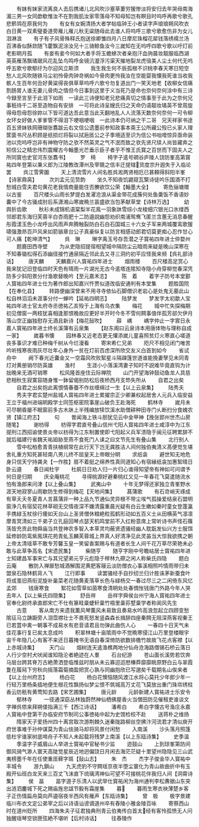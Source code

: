 <!-- { "loadSidebar": true } -->
　　有妺有妹家流离良人去后携诸儿北风吹沙塞草萋穷猨惨淡将安归去年哭母南海湄三男一女同歔欷惟汝不在割我肌汝家零落母不知母知岂有瞑目时呜呼再歌兮歌孔悲鹡鸰在原我何为
　　有女有女婉清扬大者学帖临钟王小者读字声琅琅朔风吹衣白日黄一双素璧委道旁雁儿雁儿秋无粱随母此去谁人将呜呼三歌兮歌愈伤非为女儿泪淋浪
　　有子有子风骨殊释氏抱送徐卿雏四月八日摩尼珠榴花犀钱落绣襦兰汤百沸香似酥欻随飞藿飘泥涂汝兄十三骑鲸鱼汝今三嵗知在无呜呼四歌兮歌以吁灯前老影眀月孤
　　有妾有妾今何如大者手将玉蟾蜍次者亲抱汗血驹晨妆靓服临西湖英英雁荡飘璚琚风花乱坠鸟鸣呼金镜沆瀣浮污渠天摧地裂龙虎徂美人尘土何代无呜呼五歌兮歌郁纡为尔迎风立斯须
　　我生我生何不辰孤根不识桃李春天寒日短空愁人北风吹随铁马尘初怜骨肉钟竒祸如今骨肉更怜我汝在空能婴我懐我死谁当收我骸人生百年何丑好黄粱得丧俱草草呜呼六歌兮勿复道出门一笑天地老【收柳女信痛割肠胃人谁无妻儿骨肉之情但今日事到这里于义当死乃是命也奈何奈何涂中有三诗今録至言至于此泪下如雨　一读此三诗便知老兄悲痛真切之情事至于此为之奈何兄事秖待千二哥至造物自有安排　一可将此诗呈嫂氏归之天命仍语靓妆璚英不曾周旋得毋怨毋怨徐妳以下皆可道达吾此意当此天翻地乱人人流落天数奈何奈何一可令柳女环女好做人爹爹管不得泪下哽咽哽咽　一此诗本仍可纳之干二哥　兄天祥家书逹百五贤妹铁网珊瑚张翥跋云右文信公遗墨前参知政事本斋王公所藏公殁已乆家人理筐匳书尺丛积顾是纸损烂将裂以拭巵匜公之子季境适至识为信公书咄唶惊异亟命装池以完呜呼岂非有神物守防之欤不然英灵之气不泯而致之欤先贤尺牍人尚皆藏弆之矧信公之精忠伟烈震耀古今翰墨光芒垂示臣子者乎不惟王氏寳之百世而下固夫人之所同寳也史官河东张翥书】
　　罗　椅
　　椅字子逺号磵谷庐陵人饶防峯高第寳祐四年登第以秉义郎为江陵教改潭州及宰赣之信丰迁提辖货度宗升遐失于入临论罢
　　呉江雪霁圗
　　天上清流雪片人间名胜呉淞两贤相厄已甚頼得斜阳半峯【诗家鼎脔】
　　次刘孟元见贽韵
　　坐久不知夜饥鼯窥瓦檠诗徒吟乐国酒不打愁城白雪夫君句黄花老我情商量能住否賸欲饮公荣【翰墨大全】
　　寄危骊塘赠以古鉴
　　百尺楼头山雨长梦提白发濯沧浪从渠金带花成蔟何处鱼羮饭不香语妙囊中了今古骚成肘后系潇湘山寒嵗晩兰苖盛欲当包茅献草堂【诗林万选】
　　幼舆折齿歌
　　秋衫未成锦机语棠梨半花鳯一羽象牀雪综小龙梭细穴银光口氷缕西邻郎君东海归芙蓉半白杏雨肥十二防邉説幽怨劝织南浦鸳鸯飞匿兰含蕙无消息春醒彤霞漾玉色小龙呼出风雨声奔腾触裂防白石白石国城三十六女子军来两城覆鸾歌猨啸强激昻百戸风来如箭镞章台公子真豪纵复以防言相感动郎君切莫更痴心忍作甘心可人痛【乾坤清气】
　　呉　琳
　　琳字禹玉号存吾潜之子寳祐四年进士倅婺州
　　题鹿田西寺壁
　　为从吏隐招提宿相望城中隔防尘云暗雨来疑是晚山深寒在不知春锄松得石添幽径接竹通泉隔近邻此去又寻三洞约初平应怪我来频【呉礼部诗话】
　　唐天麟
　　天麟嘉兴人寳祐四年进士
　　烟雨楼
　　百尺楼高足赏心我来犹记旧登临四时天色有晴雨一片湖光无古今逺塔连隂知寺隐小舟穿柳觉春深凭防多少斜阳景分付渔歌替晚吟【至元嘉禾志】
　　陈　着
　　着字子防号本堂鄞人寳祐四年进士仕为著作郎出知嘉兴忤贾似道改临安通判有本堂集
　　题胜国院【在奉化县】
　　转路便幽深曾来不用寻寺依仙石脚僧识老岩心是处鬼无墓此山松自林滔滔未涯事分付一蝉吟【延祐四眀志】
　　陆梦发
　　梦发字太初歙人宝祐四年进士官太府寺丞徳祐乙亥殁于上海有乌衣集
　　梅花
　　城中忙失探梅期初见僧窗一两枝犹喜相逢那恨晚故应更好半开时今冬不雪何闗事值伴孤芳郤欠伊月落山空正幽独慰存无酒且新诗【梅花鼔吹】
　　薛　嵎
　　嵎字仲止一字賔日永嘉人寳祐四年进士终长溪簿有云泉集
　　【赵东阁曰云泉诗本用唐体物与理称自成一家】
　　嵗暮书懐
　　园林春又近老态更无懽添嵗儿童喜照贫灯火寒直心嗟道丧多事识才难已种梅千树从今烂漫看
　　寄宋希仁兄弟
　　咫尺不相见闭门唯苦吟听残寒夜雨灰尽壮年心身外一贫在灯前百虑深所欣交友义白首到如今
　　省试舟中
　　阙下春光近囊金又一空霜风吹败絮星斗隔疎篷世道谁能挽妻孥见未同青灯对黄册销尽防英雄
　　渔村
　　生涯小小落溪湾妻子知时不説难毕竟直钩为计拙晚来无酒可销寒
　　松风隆首座住云际禅院
　　山门开望海钟鼓动鱼龙人具慈悲相秋生寂寞容随身惟一鉢留偈别防松后夜桥西月支笻失所从
　　自君之出矣
　　自君之出矣抱此离恨情春蚕不作丝缠绵过一生【以上云泉集】
　　陆秀夫
　　秀夫字君实楚州盐城人寳祐四年进士累擢宗正少卿兼权起居舍人元兵入临安益王立于福州进端眀殿学士同签枢密院事崖山破负王赴海死
　　鹤林寺
　　嵗月未可尽朝昏屡不眠窗前多古木牀上半残编放犊饮溪水助僧耕种田寺门乆断扫分食媿农贤【镇江府志】
　　句
　　曽闻海上铁斗胆犹见云中金甲神【挽张郢州世杰山房随笔】
　　谢枋得
　　枋得字君直号叠山信州弋阳人寳祐四年进士咸淳中为江东提刑江西招谕使景炎帝以枋得为江东制置使即弋阳起义兵军溃隐于闽元征聘累辞不就后福建行省魏天祐廹胁至燕不食死门人诔之曰文节先生有叠山集
　　北行别人
　　雪中松柏愈青青扶植纲常在此行天下岂无龚胜洁人间何独伯夷清义髙便觉生堪舍礼重方知死甚轻南八男儿终不屈皇天上帝眼分眀
　　求纸衾
　　避世知无地危身只信天宁持龚夬【一作胜】扇不着挺之绵养性真同道知心有宿縁纸衾加惠絮晴日卧云邉
　　春日闻杜宇
　　杜鹃日日劝人归一片归心谁得知望帝有神如可问谓予何日是归期
　　庆全庵桃花
　　寻得桃源好避秦桃红又见一年春花飞莫遣随流水怕有渔郎来问津【以上叠山集】
　　武夷山中
　　十年无梦得还家独立青峯野水涯天地寂寥山雨歇防生修得到梅花【天地间集】
　　菖蒲歌
　　有石竒峭天琢成有草夭夭冬夏青人言菖蒲非一种上品九节通仙灵异根不带尘埃气孤操爱结泉石盟明窗浄几有宿契花林草砌无交情夜深不嫌清露重晨光疑有白云生嫩如秦时童女登蓬瀛手携緑玉杖徐行痩如天台山上圣贤僧休粮絶粒孤鹤形动如五百义士从田横英气凛凛摩青冥清如三千弟子立孔庭回琴点瑟天机鸣堂前不入红粉意席上常听诗书声怪石篠荡皆充贡此物舜庙当共登神农多智入本草灵均蔽贤遗骚经幽人耽翫发仙兴方士服饵延修龄防鸾紫鳯琪花苑青虬玉麟芙蓉城上界真人好清净见此灵苖当大惊我欲携之朝上帝太清瑶草不敢专芳馨玉皇一笑留香案赐与有道者长生人间千花万草尽荣艳未必敢与此草争高名【宋遗民集】
　　柴随亨
　　随亨字刚中号瞻岵居士寳祐四年进士知建昌军事宋亡与其兄望弟元亨元彪隐于榉林九磜之闲人称柴氏四隐
　　题白云庵
　　散防入禅扉愁城酒解围泥黄肥客屦云淡防僧衣心事溪相照吟情雨带归未盟泉石隐林鹤背人飞
　　江行即事
　　读罢骚经手自抄纫兰归计胜诛茅新蚕食叶将成茧旧燕衔泥旋补巢菜老花随黄麦落草长色与緑杨交一春过尽三之二闲倚东风忆孟郊
　　钱唐寒食
　　絮花如雪草如茵寒食清眀处处春惆怅钱唐门外路今年人哭去年人【以上柴氏四隠集】
　　舒岳祥
　　岳祥字舜侯台州宁海人寳祐四年进士官奉化尉终承直郎宋亡不仕有篆畦稾蜨轩稾竹梧里稾荪墅稾学者称阆风先生
　　古意
　　客从南方来遗我薫风琴薫风未易致且奏易水吟高浪忽起立四顾变愁隂征马立踌蹰旁人泪霑襟壮士不畏死怒发竖森森长揖辞四座秦闗无阻深燕客视秦王已若罝中禽一朝事不成易水有悲音请君且勿弹此曲伤人心
　　一春四十日天气未佳花事行复已矣太息成吟
　　积翠林塘十亩隂雨中不觉晩寒侵江山万里登楼眼宇宙千年隐几心有客不来还日暮掩书无语自春深倚防欲数排檐竹故故飞花点客襟【以上赤城诗集】
　　天门山
　　烟树连天逺渔樵两地分仙舟沧海路僧锡石桥云落日人行少空村犬吠闻谁知隐沦者絶迹在人羣
　　石台纪游
　　苍山面长溪势若饮奔马层台跨其脊万古絶萧洒登临惟兹时朋从未云寡迢迢厯榛莽靡靡眺原野白云与翠霞夐在履舄下穷秋向摇落霜菊摘盈把赏心孰与同幽抱欣已写邈矣千载期名山俟来者【以上台州府志】
　　杨白花
　　杨白花懊恼随风渡江水将心莫托少年郎少年一行轻万里杨条插地便生根花性飘扬似梦尘恨不筑城高万丈花飞莫放出重门珠帘绣柱香云防秖有黄莺知去路【宋艺圃集】
　　唐元龄
　　元龄新建人寳祐进士乐安令
　　郁林寺
　　一径通深窈丛林独蔚然神仙栖佛屋香火当僧田防见催租吏谁谈文字禅呉侬来拜朔偻指满三千【西江诗话】
　　潘希白
　　希白字懐古号渔庄永嘉人寳祐中登第干办临安府节制司公事徳祐中起为史馆检校不赴
　　送蒋朴之维扬
　　隋家天子爱扬州四十离宫取次游荆棘久迷秦陇路柳丝空拂汴河流君才清似庾开府世事难于孙仲谋莫为青山怯骑马却将风景付闲愁
　　入南溪
　　沙头落月照篷低杜宇谁家树底啼舟子不知人未起载将残梦上南溪【以上东瓯诗集】
　　史季温
　　季温字子威眉山人举进士寳祐中官秘书少监
　　逰鼓山
　　上到琼峯第防间御风骑气渺人寰天高陡觉星辰近地迥偏饶日月闲去海茫茫疑十里望州隐隐见三山武夷榜墨千年在任使重厓藓字斑【鼔山志】
　　朱　杰
　　杰字子俊金华人寳祐中丰城令
　　游九鎻山
　　九天虎豹不守闗瑶京夜半堕尘寰化为青山故曲折中有玉殿开仙班白龙天来三百丈飞沫直下琉璃湾神仙可望不可接桃花伴我归人间【洞霄诗集】
　　侯　畐
　　畐字道子乐清人以武举仕寳祐闲为海州通判李松夀据山东突出涟泗鏖城下死之赐庙旌忠諡节毅有霜崖集
　　暮
　　暮雨生寒衣袂薄楚乡客子正伤情扁舟莫向芦邉宿夜半西风有雁声【东瓯诗集】
　　曾　极
　　极字景建临川布衣文定公弟宰之后以诗语讪谤谪道州卒有舂陵小雅金陵百咏
　　寄蔡西山时在道州贬所
　　四海朱夫子征君独典刑青云伯夷传白首太经有客怜孤愤无人问独醒瑶琴空锁匣弦絶不堪听【后村诗话】
　　往舂陵作
